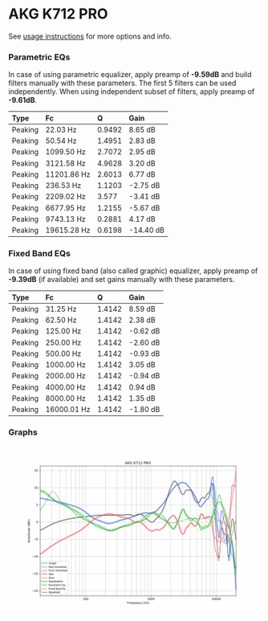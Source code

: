 # AKG K712 PRO
See [usage instructions](https://github.com/jaakkopasanen/AutoEq#usage) for more options and info.

### Parametric EQs
In case of using parametric equalizer, apply preamp of **-9.59dB** and build filters manually
with these parameters. The first 5 filters can be used independently.
When using independent subset of filters, apply preamp of **-9.61dB**.

| Type    | Fc          |      Q | Gain      |
|:--------|:------------|:-------|:----------|
| Peaking | 22.03 Hz    | 0.9492 | 8.65 dB   |
| Peaking | 50.54 Hz    | 1.4951 | 2.83 dB   |
| Peaking | 1099.50 Hz  | 2.7072 | 2.95 dB   |
| Peaking | 3121.58 Hz  | 4.9628 | 3.20 dB   |
| Peaking | 11201.86 Hz | 2.6013 | 6.77 dB   |
| Peaking | 236.53 Hz   | 1.1203 | -2.75 dB  |
| Peaking | 2209.02 Hz  | 3.577  | -3.41 dB  |
| Peaking | 6677.95 Hz  | 1.2155 | -5.67 dB  |
| Peaking | 9743.13 Hz  | 0.2881 | 4.17 dB   |
| Peaking | 19615.28 Hz | 0.6198 | -14.40 dB |

### Fixed Band EQs
In case of using fixed band (also called graphic) equalizer, apply preamp of **-9.39dB**
(if available) and set gains manually with these parameters.

| Type    | Fc          |      Q | Gain     |
|:--------|:------------|:-------|:---------|
| Peaking | 31.25 Hz    | 1.4142 | 8.59 dB  |
| Peaking | 62.50 Hz    | 1.4142 | 2.38 dB  |
| Peaking | 125.00 Hz   | 1.4142 | -0.62 dB |
| Peaking | 250.00 Hz   | 1.4142 | -2.60 dB |
| Peaking | 500.00 Hz   | 1.4142 | -0.93 dB |
| Peaking | 1000.00 Hz  | 1.4142 | 3.05 dB  |
| Peaking | 2000.00 Hz  | 1.4142 | -0.94 dB |
| Peaking | 4000.00 Hz  | 1.4142 | 0.94 dB  |
| Peaking | 8000.00 Hz  | 1.4142 | 1.35 dB  |
| Peaking | 16000.01 Hz | 1.4142 | -1.80 dB |

### Graphs
![](./AKG%20K712%20PRO.png)